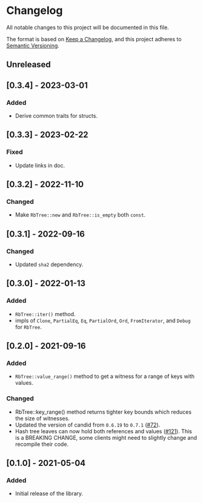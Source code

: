 # Changelog
All notable changes to this project will be documented in this file.

The format is based on [Keep a Changelog](https://keepachangelog.com/en/1.0.0/),
and this project adheres to [Semantic Versioning](https://semver.org/spec/v2.0.0.html).

## Unreleased

## [0.3.4] - 2023-03-01
### Added
- Derive common traits for structs.

## [0.3.3] - 2023-02-22
### Fixed
- Update links in doc.

## [0.3.2] - 2022-11-10
### Changed
- Make `RbTree::new` and `RbTree::is_empty` both `const`.

## [0.3.1] - 2022-09-16
### Changed
- Updated `sha2` dependency.

## [0.3.0] - 2022-01-13
### Added
- `RbTree::iter()` method.
- impls of `Clone`, `PartialEq`, `Eq`, `PartialOrd`, `Ord`, `FromIterator`, and `Debug` for `RbTree`.

## [0.2.0] - 2021-09-16
### Added
- `RbTree::value_range()` method to get a witness for a range of keys with values.

### Changed
- RbTree::key_range() method returns tighter key bounds which reduces the size of witnesses.
- Updated the version of candid from `0.6.19` to `0.7.1` ([#72](https://github.com/dfinity/cdk-rs/pull/72)).
- Hash tree leaves can now hold both references and values ([#121](https://github.com/dfinity/cdk-rs/issues/121)).
  This is a BREAKING CHANGE, some clients might need to slightly change and recompile their code.

## [0.1.0] - 2021-05-04
### Added
* Initial release of the library.
